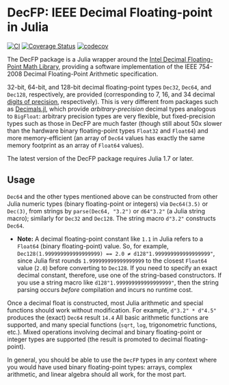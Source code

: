 # DecFP: IEEE Decimal Floating-point in Julia

[![CI](https://github.com/JuliaMath/DecFP.jl/actions/workflows/CI.yml/badge.svg)](https://github.com/JuliaMath/DecFP.jl/actions/workflows/CI.yml)
[![Coverage Status](https://coveralls.io/repos/github/JuliaMath/DecFP.jl/badge.svg?branch=master)](https://coveralls.io/github/JuliaMath/DecFP.jl?branch=master)
[![codecov](https://codecov.io/github/JuliaMath/DecFP.jl/graph/badge.svg?token=9thK9TVT9V)](https://codecov.io/github/JuliaMath/DecFP.jl)

The DecFP package is a Julia wrapper around the [Intel Decimal
Floating-Point Math
Library](https://software.intel.com/en-us/articles/intel-decimal-floating-point-math-library),
providing a software implementation of the IEEE 754-2008 Decimal
Floating-Point Arithmetic specification.

32-bit, 64-bit, and 128-bit decimal floating-point types `Dec32`,
`Dec64`, and `Dec128`, respectively, are provided (corresponding to 7, 16, and 34 decimal [digits of precision](https://en.wikipedia.org/wiki/Significand), respectively).  This is very
different from packages such as
[Decimals.jl](https://github.com/tinybike/Decimals.jl), which provide
*arbitrary-precision* decimal types analogous to `BigFloat`: arbitrary
precision types are very flexible, but fixed-precision types such
as those in DecFP are much faster (though still about 50x slower than
the hardware binary floating-point types `Float32` and `Float64`) and
more memory-efficient (an array of `Dec64` values has exactly the
same memory footprint as an array of `Float64` values).

The latest version of the DecFP package requires Julia 1.7 or later.

## Usage

`Dec64` and the other types mentioned above can be constructed from
other Julia numeric types (binary floating-point or integers) via
`Dec64(3.5)` or `Dec(3)`, from strings by `parse(Dec64, "3.2")` or
`d64"3.2"` (a Julia string macro); similarly for `Dec32` and `Dec128`.
The string macro `d"3.2"` constructs `Dec64`.

* **Note:** A decimal floating-point constant like `1.1` in Julia refers to a `Float64` (binary floating-point) value.  So, for example, `Dec128(1.999999999999999999) == 2.0 ≠ d128"1.999999999999999999"`, since Julia first rounds `1.999999999999999999` to the closest `Float64` value (`2.0`) before converting to `Dec128`.  If you need to specify an exact decimal constant, therefore, use one of the string-based constructors.  If you use a string macro like `d128"1.999999999999999999"`, then the string parsing occurs *before* compilation and incurs no runtime cost.

Once a decimal float is constructed, most Julia arithmetic and
special functions should work without modification.  For example,
`d"3.2" * d"4.5"` produces the (exact) `Dec64` result `14.4`
All basic arithmetic functions are supported, and many special functions
(`sqrt`, `log`, trigonometric functions, etc.).   Mixed operations
involving decimal and binary floating-point or integer types are supported
(the result is promoted to decimal floating-point).

In general, you should be able to use the `DecFP` types in any context
where you would have used binary floating-point types: arrays, complex
arithmetic, and linear algebra should all work, for the most part.
